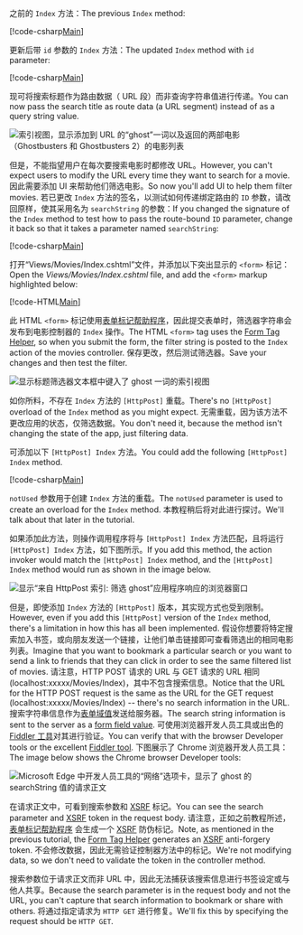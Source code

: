 <!--
[!code-html[Main](../../tutorials/first-mvc-app/start-mvc/sample/MvcMovie/Views/Shared/_Layout.cshtml?highlight=7,31)]


[!code-csharp[Main](../../tutorials/first-mvc-app/start-mvc/sample/MvcMovie/Controllers/MoviesController.cs?name=snippet_1stSearch)]

[!code-csharp[Main](../../tutorials/first-mvc-app/start-mvc/sample/MvcMovie/Controllers/MoviesController.cs?name=snippet_SearchNull)]

![Index view](../../tutorials/first-mvc-app/search/_static/ghost.png)


[!code-csharp[Main](../../tutorials/first-mvc-app/start-mvc/sample/MvcMovie/Startup.cs?highlight=5&name=snippet_1)]

--> 

<span data-ttu-id="27226-101">之前的 `Index` 方法：</span><span class="sxs-lookup"><span data-stu-id="27226-101">The previous `Index` method:</span></span>

[!code-csharp[Main](../../tutorials/first-mvc-app/start-mvc/sample/MvcMovie/Controllers/MoviesController.cs?highlight=1,8&name=snippet_1stSearch)]

<span data-ttu-id="27226-102">更新后带 `id` 参数的 `Index` 方法：</span><span class="sxs-lookup"><span data-stu-id="27226-102">The updated `Index` method with `id` parameter:</span></span>

[!code-csharp[Main](../../tutorials/first-mvc-app/start-mvc/sample/MvcMovie/Controllers/MoviesController.cs?highlight=1,8&name=snippet_SearchID)]

<span data-ttu-id="27226-103">现可将搜索标题作为路由数据（ URL 段）而非查询字符串值进行传递。</span><span class="sxs-lookup"><span data-stu-id="27226-103">You can now pass the search title as route data (a URL segment) instead of as a query string value.</span></span>

![索引视图，显示添加到 URL 的“ghost”一词以及返回的两部电影（Ghostbusters 和 Ghostbusters 2）的电影列表](../../tutorials/first-mvc-app/search/_static/g2.png)

<span data-ttu-id="27226-105">但是，不能指望用户在每次要搜索电影时都修改 URL。</span><span class="sxs-lookup"><span data-stu-id="27226-105">However, you can't expect users to modify the URL every time they want to search for a movie.</span></span> <span data-ttu-id="27226-106">因此需要添加 UI 来帮助他们筛选电影。</span><span class="sxs-lookup"><span data-stu-id="27226-106">So now you'll add UI to help them filter movies.</span></span> <span data-ttu-id="27226-107">若已更改 `Index` 方法的签名，以测试如何传递绑定路由的 `ID` 参数，请改回原样，使其采用名为 `searchString` 的参数：</span><span class="sxs-lookup"><span data-stu-id="27226-107">If you changed the signature of the `Index` method to test how to pass the route-bound `ID` parameter, change it back so that it takes a parameter named `searchString`:</span></span>

[!code-csharp[Main](../../tutorials/first-mvc-app/start-mvc/sample/MvcMovie/Controllers/MoviesController.cs?highlight=1&name=snippet_1stSearch)]

<span data-ttu-id="27226-108">打开“Views/Movies/Index.cshtml”文件，并添加以下突出显示的 `<form>` 标记：</span><span class="sxs-lookup"><span data-stu-id="27226-108">Open the *Views/Movies/Index.cshtml* file, and add the `<form>` markup highlighted below:</span></span>

[!code-HTML[Main](../../tutorials/first-mvc-app/start-mvc/sample/MvcMovie/Views/Movies/IndexForm1.cshtml?highlight=10-16&range=4-21)]

<span data-ttu-id="27226-109">此 HTML `<form>` 标记使用[表单标记帮助程序](../../mvc/views/working-with-forms.md)，因此提交表单时，筛选器字符串会发布到电影控制器的 `Index` 操作。</span><span class="sxs-lookup"><span data-stu-id="27226-109">The HTML `<form>` tag uses the [Form Tag Helper](../../mvc/views/working-with-forms.md), so when you submit the form, the filter string is posted to the `Index` action of the movies controller.</span></span> <span data-ttu-id="27226-110">保存更改，然后测试筛选器。</span><span class="sxs-lookup"><span data-stu-id="27226-110">Save your changes and then test the filter.</span></span>

![显示标题筛选器文本框中键入了 ghost 一词的索引视图](../../tutorials/first-mvc-app/search/_static/filter.png)

<span data-ttu-id="27226-112">如你所料，不存在 `Index` 方法的 `[HttpPost]` 重载。</span><span class="sxs-lookup"><span data-stu-id="27226-112">There's no `[HttpPost]` overload of the `Index` method as you might expect.</span></span> <span data-ttu-id="27226-113">无需重载，因为该方法不更改应用的状态，仅筛选数据。</span><span class="sxs-lookup"><span data-stu-id="27226-113">You don't need it, because the method isn't changing the state of the app, just filtering data.</span></span>

<span data-ttu-id="27226-114">可添加以下 `[HttpPost] Index` 方法。</span><span class="sxs-lookup"><span data-stu-id="27226-114">You could add the following `[HttpPost] Index` method.</span></span>

[!code-csharp[Main](../../tutorials/first-mvc-app/start-mvc/sample/MvcMovie/Controllers/MoviesController.cs?highlight=1&name=snippet_SearchPost)]

<span data-ttu-id="27226-115">`notUsed` 参数用于创建 `Index` 方法的重载。</span><span class="sxs-lookup"><span data-stu-id="27226-115">The `notUsed` parameter is used to create an overload for the `Index` method.</span></span> <span data-ttu-id="27226-116">本教程稍后将对此进行探讨。</span><span class="sxs-lookup"><span data-stu-id="27226-116">We'll talk about that later in the tutorial.</span></span>

<span data-ttu-id="27226-117">如果添加此方法，则操作调用程序将与 `[HttpPost] Index` 方法匹配，且将运行 `[HttpPost] Index` 方法，如下图所示。</span><span class="sxs-lookup"><span data-stu-id="27226-117">If you add this method, the action invoker would match the `[HttpPost] Index` method, and the `[HttpPost] Index` method would run as shown in the image below.</span></span>

![显示“来自 HttpPost 索引: 筛选 ghost”应用程序响应的浏览器窗口](../../tutorials/first-mvc-app/search/_static/fo.png)

<span data-ttu-id="27226-119">但是，即使添加 `Index` 方法的 `[HttpPost]` 版本，其实现方式也受到限制。</span><span class="sxs-lookup"><span data-stu-id="27226-119">However, even if you add this `[HttpPost]` version of the `Index` method, there's a limitation in how this has all been implemented.</span></span> <span data-ttu-id="27226-120">假设你想要将特定搜索加入书签，或向朋友发送一个链接，让他们单击链接即可查看筛选出的相同电影列表。</span><span class="sxs-lookup"><span data-stu-id="27226-120">Imagine that you want to bookmark a particular search or you want to send a link to friends that they can click in order to see the same filtered list of movies.</span></span> <span data-ttu-id="27226-121">请注意，HTTP POST 请求的 URL 与 GET 请求的 URL 相同 (localhost:xxxxx/Movies/Index)，其中不包含搜索信息。</span><span class="sxs-lookup"><span data-stu-id="27226-121">Notice that the URL for the HTTP POST request is the same as the URL for the GET request (localhost:xxxxx/Movies/Index) -- there's no search information in the URL.</span></span> <span data-ttu-id="27226-122">搜索字符串信息作为[表单域值](https://developer.mozilla.org/docs/Learn/HTML/Forms/Sending_and_retrieving_form_data)发送给服务器。</span><span class="sxs-lookup"><span data-stu-id="27226-122">The search string information is sent to the server as a [form field value](https://developer.mozilla.org/docs/Learn/HTML/Forms/Sending_and_retrieving_form_data).</span></span> <span data-ttu-id="27226-123">可使用浏览器开发人员工具或出色的 [Fiddler 工具](http://www.telerik.com/fiddler)对其进行验证。</span><span class="sxs-lookup"><span data-stu-id="27226-123">You can verify that with the browser Developer tools or the excellent [Fiddler tool](http://www.telerik.com/fiddler).</span></span> <span data-ttu-id="27226-124">下图展示了 Chrome 浏览器开发人员工具：</span><span class="sxs-lookup"><span data-stu-id="27226-124">The image below shows the Chrome browser Developer tools:</span></span>

![Microsoft Edge 中开发人员工具的“网络”选项卡，显示了 ghost 的 searchString 值的请求正文](../../tutorials/first-mvc-app/search/_static/f12_rb.png)

<span data-ttu-id="27226-126">在请求正文中，可看到搜索参数和 [XSRF](../../security/anti-request-forgery.md) 标记。</span><span class="sxs-lookup"><span data-stu-id="27226-126">You can see the search parameter and [XSRF](../../security/anti-request-forgery.md) token in the request body.</span></span> <span data-ttu-id="27226-127">请注意，正如之前教程所述，[表单标记帮助程序](../../mvc/views/working-with-forms.md) 会生成一个 [XSRF](../../security/anti-request-forgery.md) 防伪标记。</span><span class="sxs-lookup"><span data-stu-id="27226-127">Note, as mentioned in the previous tutorial, the [Form Tag Helper](../../mvc/views/working-with-forms.md) generates an [XSRF](../../security/anti-request-forgery.md) anti-forgery token.</span></span> <span data-ttu-id="27226-128">不会修改数据，因此无需验证控制器方法中的标记。</span><span class="sxs-lookup"><span data-stu-id="27226-128">We're not modifying data, so we don't need to validate the token in the controller method.</span></span>

<span data-ttu-id="27226-129">搜索参数位于请求正文而非 URL 中，因此无法捕获该搜索信息进行书签设定或与他人共享。</span><span class="sxs-lookup"><span data-stu-id="27226-129">Because the search parameter is in the request body and not the URL, you can't capture that search information to bookmark or share with others.</span></span> <span data-ttu-id="27226-130">将通过指定请求为 `HTTP GET` 进行修复。</span><span class="sxs-lookup"><span data-stu-id="27226-130">We'll fix this by specifying the request should be `HTTP GET`.</span></span>
